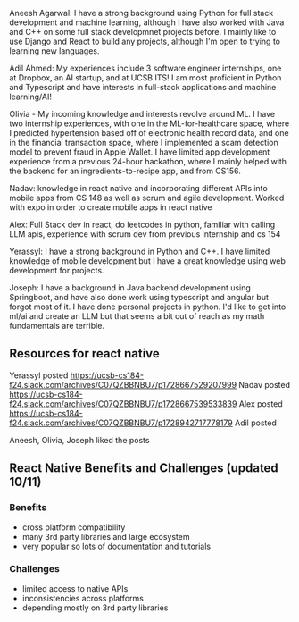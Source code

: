 Aneesh Agarwal: I have a strong background using Python for full stack development and machine learning, although I have also worked with Java and C++  on some full stack developmnet projects before. I mainly like to use Django and React to build any projects, although I'm open to trying to learning new languages.    

Adil Ahmed: My experiences include 3 software engineer internships, one at Dropbox, an AI startup, and at UCSB ITS! I am most proficient in Python and Typescript and have interests in full-stack applications and machine learning/AI!

Olivia - My incoming knowledge and interests revolve around ML. I have two internship experiences, with one in the ML-for-healthcare space, where I predicted hypertension based off of 
electronic health record data, and one in the financial transaction space, where I implemented a scam detection model to prevent fraud in Apple Wallet. I have limited app development experience from a previous 24-hour hackathon, where I mainly helped with the backend for an ingredients-to-recipe app, and from CS156.

Nadav: knowledge in react native and incorporating different APIs into mobile apps from CS 148 as well as scrum and agile development. Worked with expo in order to create mobile apps in react native

Alex: Full Stack dev in react, do leetcodes in python, familiar with calling LLM apis, experience with scrum dev from previous internship and cs 154

Yerassyl: I have a strong background in Python and C++. I have limited knowledge of mobile development but I have a great knowledge using web development for projects. 

Joseph: I have a background in Java backend development using Springboot, and have also done work using typescript and angular but forgot most of it. I have done personal projects in python. I'd like to get into ml/ai and create an LLM but that seems a bit out of reach as my math fundamentals are terrible. 



## Resources for react native
Yerassyl posted
https://ucsb-cs184-f24.slack.com/archives/C07QZBBNBU7/p1728667529207999
Nadav posted
https://ucsb-cs184-f24.slack.com/archives/C07QZBBNBU7/p1728667539533839
Alex posted
https://ucsb-cs184-f24.slack.com/archives/C07QZBBNBU7/p1728942717778179
Adil posted

Aneesh, Olivia, Joseph liked the posts

## React Native Benefits and Challenges (updated 10/11)

### Benefits
* cross platform compatibility
* many 3rd party libraries and large ecosystem
* very popular so lots of documentation and tutorials

### Challenges
* limited access to native APIs
* inconsistencies across platforms
* depending mostly on 3rd party libraries


